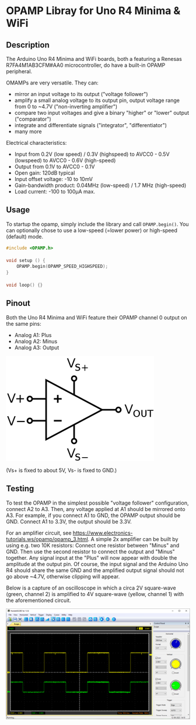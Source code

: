 # OPAMP Libray for Uno R4 Minima & WiFi

## Description

The Arduino Uno R4 Minima and WiFi boards, both a featuring a Renesas R7FA4M1AB3CFM#AA0 microcontroller, do have a built-in OPAMP peripheral.

OMAMPs are very versatile. They can:
* mirror an input voltage to its output ("voltage follower") 
* amplify a small analog voltage to its output pin, output voltage range from 0 to ~4.7V ("non-inverting amplifier")
* compare two input voltages and give a binary "higher" or "lower" output ("comparator")
* integrate and differentiate signals ("integrator", "differentiator")
* many more

Electrical characteristics:
* Input from 0.2V (low speed) / 0.3V (highspeed) to AVCC0 - 0.5V (lowspeed) to AVCC0 - 0.6V (high-speed) 
* Output from 0.1V to AVCC0 - 0.1V
* Open gain: 120dB typical
* Input offset voltage: -10 to 10mV
* Gain-bandwidth product: 0.04MHz (low-speed) / 1.7 MHz (high-speed)
* Load current: -100 to 100µA max.

## Usage

To startup the opamp, simply include the library and call `OPAMP.begin()`. You can optionally chose to use a low-speed (=lower power) or high-speed (default) mode.

```cpp
#include <OPAMP.h>

void setup () {
    OPAMP.begin(OPAMP_SPEED_HIGHSPEED);
}

void loop() {}
```

## Pinout

Both the Uno R4 Minima and WiFi feature their OPAMP channel 0 output on the same pins:
* Analog A1: Plus
* Analog A2: Minus
* Analog A3: Output

![symbol](amp_symbol.png)

(Vs+ is fixed to about 5V, Vs- is fixed to GND.)
## Testing

To test the OPAMP in the simplest possible "voltage follower" configuration, connect A2 to A3.
Then, any voltage applied at A1 should be mirrored onto A3. For example, if you connect A1 to GND, the OPAMP output should be GND.
Connect A1 to 3.3V, the output should be 3.3V.

For an amplifier circuit, see https://www.electronics-tutorials.ws/opamp/opamp_3.html. A simple 2x amplifier can be built by using e.g. two 10K resistors: Connect one resistor between "Minus" and GND. Then use the second resistor to connect the output and "Minus" together. Any signal input at the "Plus" will now appear with double the amplitude at the output pin. Of course, the input signal and the Arduino Uno R4 should share the same GND and the amplified output signal should not go above ~4.7V, otherwise clipping will appear.

Below is a capture of an oscilloscope in which a circa 2V square-wave (green, channel 2) is amplified to 4V square-wave (yellow, channel 1) with the aforementioned circuit.

![amp](amp_screenshot.png)